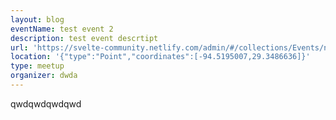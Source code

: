 ```yaml
---
layout: blog
eventName: test event 2
description: test event descrtipt
url: 'https://svelte-community.netlify.com/admin/#/collections/Events/new'
location: '{"type":"Point","coordinates":[-94.5195007,29.3486636]}'
type: meetup
organizer: dwda
---
```

qwdqwdqwdqwd
